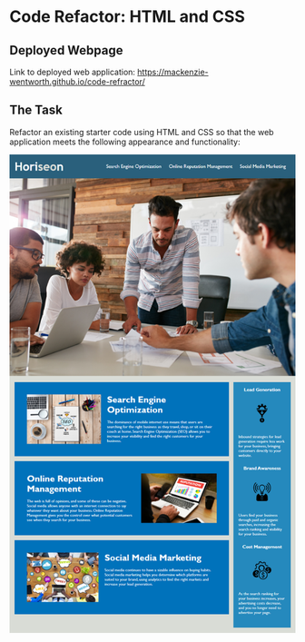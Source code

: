 # Code Refactor: HTML and CSS

## Deployed Webpage

Link to deployed web application: https://mackenzie-wentworth.github.io/code-refractor/

## The Task

Refactor an existing starter code using HTML and CSS so that the web application meets the following appearance and functionality:

![The refactored code includes semantic HTML elements that follow logical structure, accessible alt attributes, sequential heading attributes, and a consise, descriptive title.](./assets/images/deployed-page.png)
